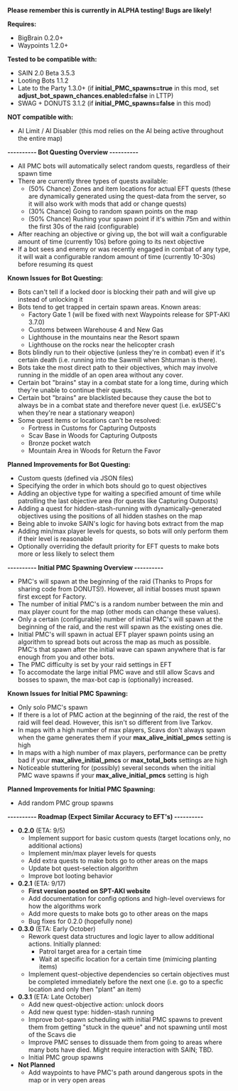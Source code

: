 **Please remember this is currently in ALPHA testing! Bugs are likely!**

**Requires:**
* BigBrain 0.2.0+
* Waypoints 1.2.0+

**Tested to be compatible with:**
* SAIN 2.0 Beta 3.5.3
* Looting Bots 1.1.2
* Late to the Party 1.3.0+ (if **initial_PMC_spawns=true** in this mod, set **adjust_bot_spawn_chances.enabled=false** in LTTP)
* SWAG + DONUTS 3.1.2 (if **initial_PMC_spawns=false** in this mod)

**NOT compatible with:**
* AI Limit / AI Disabler (this mod relies on the AI being active throughout the entire map)

**---------- Bot Questing Overview ----------**
* All PMC bots will automatically select random quests, regardless of their spawn time
* There are currently three types of quests available:
    * (50% Chance) Zones and item locations for actual EFT quests (these are dynamically generated using the quest-data from the server, so it will also work with mods that add or change quests)
    * (30% Chance) Going to random spawn points on the map
    * (50% Chance) Rushing your spawn point if it's within 75m and within the first 30s of the raid (configurable)
* After reaching an objective or giving up, the bot will wait a configurable amount of time (currently 10s) before going to its next objective
* If a bot sees and enemy or was recently engaged in combat of any type, it will wait a configurable random amount of time (currently 10-30s) before resuming its quest

**Known Issues for Bot Questing:**
* Bots can't tell if a locked door is blocking their path and will give up instead of unlocking it
* Bots tend to get trapped in certain spawn areas. Known areas:
    * Factory Gate 1 (will be fixed with next Waypoints release for SPT-AKI 3.7.0)
    * Customs between Warehouse 4 and New Gas
    * Lighthouse in the mountains near the Resort spawn
    * Lighthouse on the rocks near the helicopter crash
* Bots blindly run to their objective (unless they're in combat) even if it's certain death (i.e. running into the Sawmill when Shturman is there).
* Bots take the most direct path to their objectives, which may involve running in the middle of an open area without any cover.
* Certain bot "brains" stay in a combat state for a long time, during which they're unable to continue their quests.
* Certain bot "brains" are blacklisted because they cause the bot to always be in a combat state and therefore never quest (i.e. exUSEC's when they're near a stationary weapon)
* Some quest items or locations can't be resolved:
    * Fortress in Customs for Capturing Outposts
    * Scav Base in Woods for Capturing Outposts
    * Bronze pocket watch
    * Mountain Area in Woods for Return the Favor

**Planned Improvements for Bot Questing:**
* Custom quests (defined via JSON files)
* Specifying the order in which bots should go to quest objectives
* Adding an objective type for waiting a specified amount of time while patrolling the last objective area (for quests like Capturing Outposts)
* Adding a quest for hidden-stash-running with dynamically-generated objectives using the positions of all hidden stashes on the map
* Being able to invoke SAIN's logic for having bots extract from the map
* Adding min/max player levels for quests, so bots will only perform them if their level is reasonable
* Optionally overriding the default priority for EFT quests to make bots more or less likely to select them

**---------- Initial PMC Spawning Overview ----------**
* PMC's will spawn at the beginning of the raid (Thanks to Props for sharing code from DONUTS!). However, all initial bosses must spawn first except for Factory. 
* The number of initial PMC's is a random number between the min and max player count for the map (other mods can change these values).
* Only a certain (configurable) number of initial PMC's will spawn at the beginning of the raid, and the rest will spawn as the existing ones die.
* Initial PMC's will spawn in actual EFT player spawn points using an algorithm to spread bots out across the map as much as possible. PMC's that spawn after the initial wave can spawn anywhere that is far enough from you and other bots.
* The PMC difficulty is set by your raid settings in EFT
* To accomodate the large initial PMC wave and still allow Scavs and bosses to spawn, the max-bot cap is (optionally) increased. 

**Known Issues for Initial PMC Spawning:**
* Only solo PMC's spawn
* If there is a lot of PMC action at the beginning of the raid, the rest of the raid will feel dead. However, this isn't so different from live Tarkov. 
* In maps with a high number of max players, Scavs don't always spawn when the game generates them if your **max_alive_initial_pmcs** setting is high
* In maps with a high number of max players, performance can be pretty bad if your **max_alive_initial_pmcs** or **max_total_bots** settings are high
* Noticeable stuttering for (possibly) several seconds when the initial PMC wave spawns if your **max_alive_initial_pmcs** setting is high

**Planned Improvements for Initial PMC Spawning:**
* Add random PMC group spawns

**---------- Roadmap (Expect Similar Accuracy to EFT's) ----------**
* **0.2.0** (ETA: 9/5)
    * Implement support for basic custom quests (target locations only, no additional actions)
    * Implement min/max player levels for quests
    * Add extra quests to make bots go to other areas on the maps
    * Update bot quest-selection algorithm
    * Improve bot looting behavior
* **0.2.1** (ETA: 9/17)
    * **First version posted on SPT-AKI website**
    * Add documentation for config options and high-level overviews for how the algorithms work
    * Add more quests to make bots go to other areas on the maps
    * Bug fixes for 0.2.0 (hopefully none)
* **0.3.0** (ETA: Early October)
    * Rework quest data structures and logic layer to allow additional actions. Initially planned:
        * Patrol target area for a certain time
        * Wait at specific location for a certain time (mimicing planting items)
    * Implement quest-objective dependencies so certain objectives must be completed immediately before the next one (i.e. go to a specfic location and only then "plant" an item)
* **0.3.1** (ETA: Late October)
    * Add new quest-objective action: unlock doors
    * Add new quest type: hidden-stash running
    * Improve bot-spawn scheduling with initial PMC spawns to prevent them from getting "stuck in the queue" and not spawning until most of the Scavs die
    * Improve PMC senses to dissuade them from going to areas where many bots have died. Might require interaction with SAIN; TBD.
    * Initial PMC group spawns
* **Not Planned**
    * Add waypoints to have PMC's path around dangerous spots in the map or in very open areas
